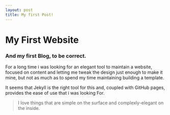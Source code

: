```yaml
---
layout: post
title: My first Post!
---
```


# My First Website

### And my first Blog, to be correct.

For a long time i was looking for an elegant tool to maintain a website, focused on content and letting me tweak the design just enough to make it mine, but not as much as to spend my time maintaining building a template.

It seems that Jekyll is the right tool for this and, coupled with GitHub pages, provides the ease of use that i was looking For.

>I love things that are simple on the surface and complexly-elegant on the inside. 
